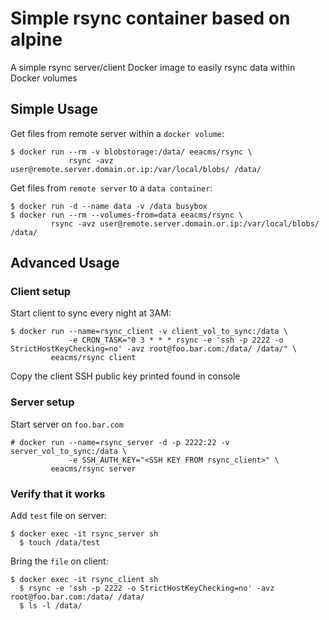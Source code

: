 # Simple rsync container based on alpine

A simple rsync server/client Docker image to easily rsync data within Docker volumes

## Simple Usage

Get files from remote server within a `docker volume`:

    $ docker run --rm -v blobstorage:/data/ eeacms/rsync \
                 rsync -avz user@remote.server.domain.or.ip:/var/local/blobs/ /data/

Get files from `remote server` to a `data container`:

    $ docker run -d --name data -v /data busybox
    $ docker run --rm --volumes-from=data eeacms/rsync \
             rsync -avz user@remote.server.domain.or.ip:/var/local/blobs/ /data/

## Advanced Usage

### Client setup

Start client to sync every night at 3AM:

    $ docker run --name=rsync_client -v client_vol_to_sync:/data \
                 -e CRON_TASK="0 3 * * * rsync -e 'ssh -p 2222 -o StrictHostKeyChecking=no' -avz root@foo.bar.com:/data/ /data/" \
             eeacms/rsync client

Copy the client SSH public key printed found in console

### Server setup

Start server on `foo.bar.com`

    # docker run --name=rsync_server -d -p 2222:22 -v server_vol_to_sync:/data \
                 -e SSH_AUTH_KEY="<SSH KEY FROM rsync_client>" \
             eeacms/rsync server

### Verify that it works

Add `test` file on server:

    $ docker exec -it rsync_server sh
      $ touch /data/test

Bring the `file` on client:

    $ docker exec -it rsync_client sh
      $ rsync -e 'ssh -p 2222 -o StrictHostKeyChecking=no' -avz root@foo.bar.com:/data/ /data/
      $ ls -l /data/
